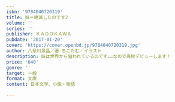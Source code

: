 ```yaml
---
isbn: '9784040720319'
title: 妹＝絶滅したのです2
volume: ''
series: ''
publisher: ＫＡＤＯＫＡＷＡ
pubdate: '2017-01-20'
cover: 'https://cover.openbd.jp/9784040720319.jpg'
author: 八奈川景晶／著 ちこたむ／イラスト
description: 妹は世界から狙われているのです……なので高校デビューします！
price: '640'
genre: ''
target: 一般
format: 文庫
content: 日本文学、小説・物語

---
```

